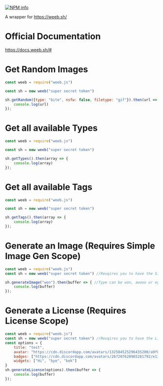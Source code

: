 <a href="https://nodei.co/npm/weeb.js/"><img src="https://nodei.co/npm/weeb.js.png?downloads=true&stars=true" alt="NPM info" /></a>

A wrapper for https://weeb.sh/

# Official Documentation
https://docs.weeb.sh/#

# Get Random Images

```js
const weeb = require("weeb.js")

const sh = new weeb("super secret token")

sh.getRandom({type: "bite", nsfw: false, filetype: "gif"}).then(url => {
    console.log(url)
});
```

# Get all available Types

```js
const weeb = require("weeb.js")

const sh = new weeb("super secret token")

sh.getTypes().then(array => {
    console.log(array)
});
```

# Get all available Tags

```js
const weeb = require("weeb.js")

const sh = new weeb("super secret token")

sh.getTags().then(array => {
    console.log(array)
});
```
# Generate an Image (Requires Simple Image Gen Scope)

```js
const weeb = require("weeb.js")
const sh = new weeb("super secret token") //Reuqires you to have the Simple Image Gen Scope

sh.generateImage("won").then(buffer => { //Type can be won, awooo or eyes (Awooo supports hair and face as options which needs to be a hex code)
    console.log(buffer)
});
```

# Generate a License (Requires License Scope)

```js
const weeb = require("weeb.js")
const sh = new weeb("super secret token") //Reuqires you to have the License Scope
const options = {
    title: "test", 
    avatar: "https://cdn.discordapp.com/avatars/132584525296435200/a9f823c7a39a53f562fe8dcb6edf4607.webp", 
    badges: ["https://cdn.discordapp.com/avatars/267207628965281792/e13af85a8abbd8fd2a5ec76d3ca2fbd6.webp"], 
    widgets: ["Hi", "bye", "kek"]
}
sh.generateLicense(options).then(buffer => {
    console.log(buffer)
});
```
